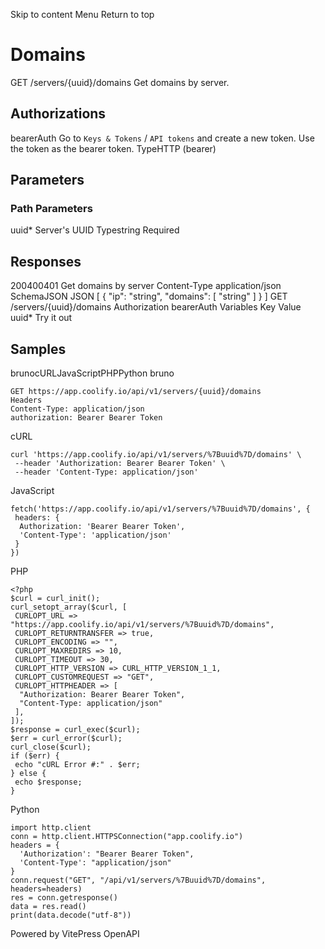 Skip to content
Menu
Return to top
# Domains​
GET
/servers/{uuid}/domains
Get domains by server.
## Authorizations​
bearerAuth
Go to `Keys & Tokens` / `API tokens` and create a new token. Use the token as the bearer token.
TypeHTTP (bearer)
## Parameters​
### Path Parameters
uuid*
Server's UUID
Typestring
Required
## Responses​
200400401
Get domains by server
Content-Type
application/json
SchemaJSON
JSON
[
{
"ip": "string",
"domains": [
"string"
]
}
]
GET
/servers/{uuid}/domains
Authorization 
bearerAuth
Variables
Key
Value
uuid*
Try it out
## Samples​
brunocURLJavaScriptPHPPython
bruno
```
GET https://app.coolify.io/api/v1/servers/{uuid}/domains
Headers
Content-Type: application/json
authorization: Bearer Bearer Token

```

cURL
```
curl 'https://app.coolify.io/api/v1/servers/%7Buuid%7D/domains' \
 --header 'Authorization: Bearer Bearer Token' \
 --header 'Content-Type: application/json'
```

JavaScript
```
fetch('https://app.coolify.io/api/v1/servers/%7Buuid%7D/domains', {
 headers: {
  Authorization: 'Bearer Bearer Token',
  'Content-Type': 'application/json'
 }
})
```

PHP
```
<?php
$curl = curl_init();
curl_setopt_array($curl, [
 CURLOPT_URL => "https://app.coolify.io/api/v1/servers/%7Buuid%7D/domains",
 CURLOPT_RETURNTRANSFER => true,
 CURLOPT_ENCODING => "",
 CURLOPT_MAXREDIRS => 10,
 CURLOPT_TIMEOUT => 30,
 CURLOPT_HTTP_VERSION => CURL_HTTP_VERSION_1_1,
 CURLOPT_CUSTOMREQUEST => "GET",
 CURLOPT_HTTPHEADER => [
  "Authorization: Bearer Bearer Token",
  "Content-Type: application/json"
 ],
]);
$response = curl_exec($curl);
$err = curl_error($curl);
curl_close($curl);
if ($err) {
 echo "cURL Error #:" . $err;
} else {
 echo $response;
}
```

Python
```
import http.client
conn = http.client.HTTPSConnection("app.coolify.io")
headers = {
  'Authorization': "Bearer Bearer Token",
  'Content-Type': "application/json"
}
conn.request("GET", "/api/v1/servers/%7Buuid%7D/domains", headers=headers)
res = conn.getresponse()
data = res.read()
print(data.decode("utf-8"))
```

Powered by  VitePress OpenAPI 
